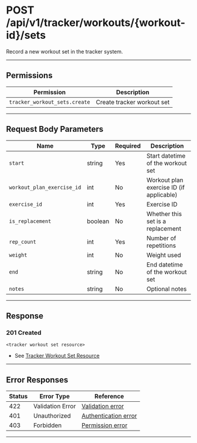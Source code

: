 # POST /api/v1/tracker/workouts/{workout-id}/sets

Record a new workout set in the tracker system.


---

## Permissions
| Permission                      | Description                |
|----------------------------------|----------------------------|
| `tracker_workout_sets.create`    | Create tracker workout set |

---

## Request Body Parameters
| Name                    | Type    | Required | Description                                 |
|-------------------------|---------|----------|---------------------------------------------|
| `start`                 | string  | Yes      | Start datetime of the workout set           |
| `workout_plan_exercise_id`| int   | No       | Workout plan exercise ID (if applicable)    |
| `exercise_id`           | int     | Yes      | Exercise ID                                 |
| `is_replacement`        | boolean | No       | Whether this set is a replacement           |
| `rep_count`             | int     | Yes      | Number of repetitions                       |
| `weight`                | int     | No       | Weight used                                 |
| `end`                   | string  | No       | End datetime of the workout set             |
| `notes`                 | string  | No       | Optional notes                              |

---

## Response

### 201 Created
```
<tracker workout set resource>
```
- See [Tracker Workout Set Resource](tracker_workout_set_resource.md)

---

## Error Responses
| Status | Error Type         | Reference                                                      |
|--------|--------------------|----------------------------------------------------------------|
| 422    | Validation Error   | [Validation error](../../../_globals/validation-errors.md)         |
| 401    | Unauthorized       | [Authentication error](../../../_globals/authentication-errors.md) |
| 403    | Forbidden          | [Permission error](../../../_globals/permission-errors.md)         |

---
